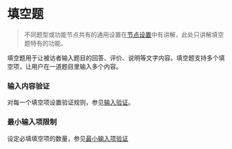 # 填空题

> 不同题型或功能节点共有的通用设置在[节点设置](../node-setting/concept.md)中有讲解，此处只讲解填空题特有的功能。

填空题用于让被访者输入题目的回答、评价、说明等文字内容。填空题支持多个填空项，让用户在一道题目里输入多个内容。

### 输入内容验证
对每一个填空项设置验证规则，参见[输入验证](../node-setting/input-validation.md)。

### 最小输入项限制
设定必填填空项的数量，参见[最小输入项验证](../node-setting/common.md#最小输入项限制)
